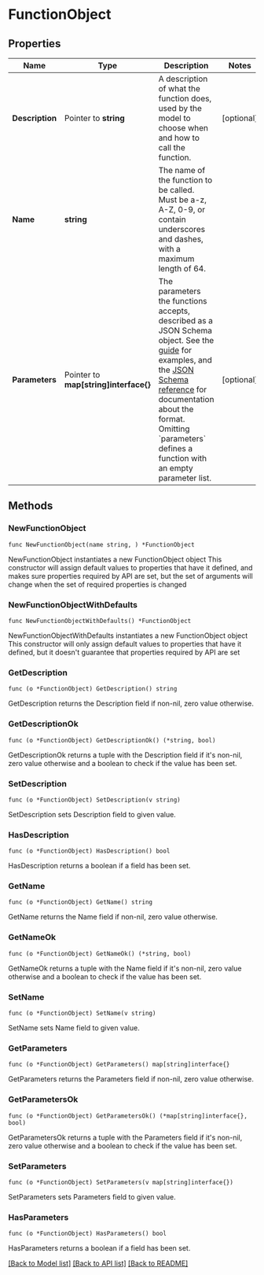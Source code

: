 # FunctionObject

## Properties

Name | Type | Description | Notes
------------ | ------------- | ------------- | -------------
**Description** | Pointer to **string** | A description of what the function does, used by the model to choose when and how to call the function. | [optional] 
**Name** | **string** | The name of the function to be called. Must be a-z, A-Z, 0-9, or contain underscores and dashes, with a maximum length of 64. | 
**Parameters** | Pointer to **map[string]interface{}** | The parameters the functions accepts, described as a JSON Schema object. See the [guide](/docs/guides/text-generation/function-calling) for examples, and the [JSON Schema reference](https://json-schema.org/understanding-json-schema/) for documentation about the format.   Omitting &#x60;parameters&#x60; defines a function with an empty parameter list. | [optional] 

## Methods

### NewFunctionObject

`func NewFunctionObject(name string, ) *FunctionObject`

NewFunctionObject instantiates a new FunctionObject object
This constructor will assign default values to properties that have it defined,
and makes sure properties required by API are set, but the set of arguments
will change when the set of required properties is changed

### NewFunctionObjectWithDefaults

`func NewFunctionObjectWithDefaults() *FunctionObject`

NewFunctionObjectWithDefaults instantiates a new FunctionObject object
This constructor will only assign default values to properties that have it defined,
but it doesn't guarantee that properties required by API are set

### GetDescription

`func (o *FunctionObject) GetDescription() string`

GetDescription returns the Description field if non-nil, zero value otherwise.

### GetDescriptionOk

`func (o *FunctionObject) GetDescriptionOk() (*string, bool)`

GetDescriptionOk returns a tuple with the Description field if it's non-nil, zero value otherwise
and a boolean to check if the value has been set.

### SetDescription

`func (o *FunctionObject) SetDescription(v string)`

SetDescription sets Description field to given value.

### HasDescription

`func (o *FunctionObject) HasDescription() bool`

HasDescription returns a boolean if a field has been set.

### GetName

`func (o *FunctionObject) GetName() string`

GetName returns the Name field if non-nil, zero value otherwise.

### GetNameOk

`func (o *FunctionObject) GetNameOk() (*string, bool)`

GetNameOk returns a tuple with the Name field if it's non-nil, zero value otherwise
and a boolean to check if the value has been set.

### SetName

`func (o *FunctionObject) SetName(v string)`

SetName sets Name field to given value.


### GetParameters

`func (o *FunctionObject) GetParameters() map[string]interface{}`

GetParameters returns the Parameters field if non-nil, zero value otherwise.

### GetParametersOk

`func (o *FunctionObject) GetParametersOk() (*map[string]interface{}, bool)`

GetParametersOk returns a tuple with the Parameters field if it's non-nil, zero value otherwise
and a boolean to check if the value has been set.

### SetParameters

`func (o *FunctionObject) SetParameters(v map[string]interface{})`

SetParameters sets Parameters field to given value.

### HasParameters

`func (o *FunctionObject) HasParameters() bool`

HasParameters returns a boolean if a field has been set.


[[Back to Model list]](../README.md#documentation-for-models) [[Back to API list]](../README.md#documentation-for-api-endpoints) [[Back to README]](../README.md)


